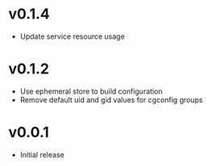 v0.1.4
======
* Update service resource usage

v0.1.2
======
* Use ephemeral store to build configuration
* Remove default uid and gid values for cgconfig groups

v0.0.1
======

* Initial release
